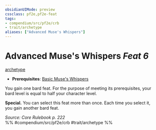 ```yaml
---
obsidianUIMode: preview
cssclass: pf2e,pf2e-feat
tags:
- compendium/src/pf2e/crb
- trait/archetype
aliases: ["Advanced Muse's Whispers"]
---
```

# Advanced Muse's Whispers  *Feat 6*  
[archetype](rules/traits/archetype.md "Archetype Feat Trait")  

- **Prerequisites**: [Basic Muse's Whispers](compendium/feats/basic-muses-whispers.md)

You gain one bard feat. For the purpose of meeting its prerequisites, your bard level is equal to half your character level.

**Special.** You can select this feat more than once. Each time you select it, you gain another bard feat.

*Source: Core Rulebook p. 222*  
%% #compendium/src/pf2e/crb #trait/archetype %%